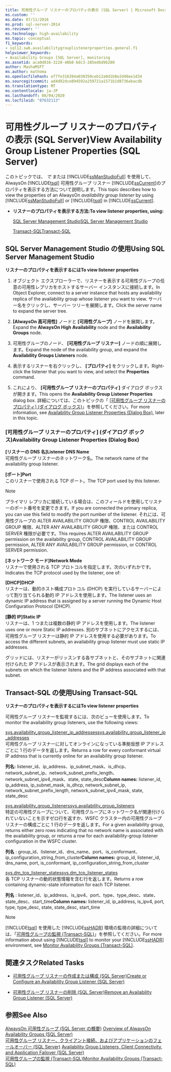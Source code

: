 ```yaml
---
title: 可用性グループ リスナーのプロパティの表示 (SQL Server) | Microsoft Docs
ms.custom: ''
ms.date: 07/11/2016
ms.prod: sql-server-2014
ms.reviewer: ''
ms.technology: high-availability
ms.topic: conceptual
f1_keywords:
- sql12.swb.availabilitygrouplistenerproperties.general.f1
helpviewer_keywords:
- Availability Groups [SQL Server], monitoring
ms.assetid: aca0d016-3228-40b8-bdc3-285ed6d9b280
author: MashaMSFT
ms.author: mathoma
ms.openlocfilehash: ef7fe316394a030350ceb12a0d1b8e2d48ee1d34
ms.sourcegitcommit: ad4d92dce894592a259721a1571b1d8736abacdb
ms.translationtype: MT
ms.contentlocale: ja-JP
ms.lasthandoff: 08/04/2020
ms.locfileid: "87632113"
---
```

# <a name="view-availability-group-listener-properties-sql-server"></a><span data-ttu-id="76ca3-102">可用性グループ リスナーのプロパティの表示 (SQL Server)</span><span class="sxs-lookup"><span data-stu-id="76ca3-102">View Availability Group Listener Properties (SQL Server)</span></span>
  <span data-ttu-id="76ca3-103">このトピックでは、 *で* または [!INCLUDE[ssManStudioFull](../../../includes/ssmanstudiofull-md.md)] を使用して、AlwaysOn [!INCLUDE[tsql](../../../includes/tsql-md.md)] 可用性グループ リスナー [!INCLUDE[ssCurrent](../../../includes/sscurrent-md.md)]のプロパティを表示する方法について説明します。</span><span class="sxs-lookup"><span data-stu-id="76ca3-103">This topic describes how to view the properties of an AlwaysOn *availability group listener* by using [!INCLUDE[ssManStudioFull](../../../includes/ssmanstudiofull-md.md)] or [!INCLUDE[tsql](../../../includes/tsql-md.md)] in [!INCLUDE[ssCurrent](../../../includes/sscurrent-md.md)].</span></span>  
  
-   <span data-ttu-id="76ca3-104">**リスナーのプロパティを表示する方法:**</span><span class="sxs-lookup"><span data-stu-id="76ca3-104">**To view listener properties, using:**</span></span>  
  
     [<span data-ttu-id="76ca3-105">SQL Server Management Studio</span><span class="sxs-lookup"><span data-stu-id="76ca3-105">SQL Server Management Studio</span></span>](#SSMSProcedure)  
  
     [<span data-ttu-id="76ca3-106">Transact-SQL</span><span class="sxs-lookup"><span data-stu-id="76ca3-106">Transact-SQL</span></span>](#TsqlProcedure)  
  
##  <a name="using-sql-server-management-studio"></a><a name="SSMSProcedure"></a> <span data-ttu-id="76ca3-107">SQL Server Management Studio の使用</span><span class="sxs-lookup"><span data-stu-id="76ca3-107">Using SQL Server Management Studio</span></span>  
 <span data-ttu-id="76ca3-108">**リスナーのプロパティを表示するには**</span><span class="sxs-lookup"><span data-stu-id="76ca3-108">**To view listener properties**</span></span>  
  
1.  <span data-ttu-id="76ca3-109">オブジェクト エクスプローラーで、リスナーを表示する可用性グループの任意の可用性レプリカをホストするサーバー インスタンスに接続します。</span><span class="sxs-lookup"><span data-stu-id="76ca3-109">In Object Explorer, connect to a server instance that hosts any availability replica of the availability group whose listener you want to view.</span></span> <span data-ttu-id="76ca3-110">サーバー名をクリックし、サーバー ツリーを展開します。</span><span class="sxs-lookup"><span data-stu-id="76ca3-110">Click the server name to expand the server tree.</span></span>  
  
2.  <span data-ttu-id="76ca3-111">**[AlwaysOn 高可用性]** ノードと **[可用性グループ]** ノードを展開します。</span><span class="sxs-lookup"><span data-stu-id="76ca3-111">Expand the **AlwaysOn High Availability** node and the **Availability Groups** node.</span></span>  
  
3.  <span data-ttu-id="76ca3-112">可用性グループのノード、 **[可用性グループ リスナー]** ノードの順に展開します。</span><span class="sxs-lookup"><span data-stu-id="76ca3-112">Expand the node of the availability group, and expand the **Availability Groups Listeners** node.</span></span>  
  
4.  <span data-ttu-id="76ca3-113">表示するリスナーを右クリックし、 **[プロパティ]** をクリックします。</span><span class="sxs-lookup"><span data-stu-id="76ca3-113">Right-click the listener that you want to view, and select the **Properties** command.</span></span>  
  
5.  <span data-ttu-id="76ca3-114">これにより、 **[可用性グループ リスナーのプロパティ]** ダイアログ ボックスが開きます。</span><span class="sxs-lookup"><span data-stu-id="76ca3-114">This opens the **Availability Group Listener Properties** dialog box.</span></span> <span data-ttu-id="76ca3-115">詳細については、このトピックの「 [[可用性グループ リスナーのプロパティ] (ダイアログ ボックス)](#AgListenerPropertiesDialog)」を参照してください。</span><span class="sxs-lookup"><span data-stu-id="76ca3-115">For more information, see [Availability Group Listener Properties (Dialog Box)](#AgListenerPropertiesDialog), later in this topic.</span></span>  
  
###  <a name="availability-group-listener-properties-dialog-box"></a><a name="AgListenerPropertiesDialog"></a> <span data-ttu-id="76ca3-116">[可用性グループ リスナーのプロパティ] (ダイアログ ボックス)</span><span class="sxs-lookup"><span data-stu-id="76ca3-116">Availability Group Listener Properties (Dialog Box)</span></span>  
 <span data-ttu-id="76ca3-117">**[リスナーの DNS 名]**</span><span class="sxs-lookup"><span data-stu-id="76ca3-117">**Listener DNS Name**</span></span>  
 <span data-ttu-id="76ca3-118">可用性グループ リスナーのネットワーク名。</span><span class="sxs-lookup"><span data-stu-id="76ca3-118">The network name of the availability group listener.</span></span>  
  
 <span data-ttu-id="76ca3-119">**[ポート]**</span><span class="sxs-lookup"><span data-stu-id="76ca3-119">**Port**</span></span>  
 <span data-ttu-id="76ca3-120">このリスナーで使用される TCP ポート。</span><span class="sxs-lookup"><span data-stu-id="76ca3-120">The TCP port used by this listener.</span></span>  
  
> [!NOTE]  
>  <span data-ttu-id="76ca3-121">プライマリ レプリカに接続している場合は、このフィールドを使用してリスナーのポート番号を変更できます。</span><span class="sxs-lookup"><span data-stu-id="76ca3-121">If you are connected the primary replica, you can use this field to modify the port number of the listener.</span></span> <span data-ttu-id="76ca3-122">それには、可用性グループの ALTER AVAILABILITY GROUP 権限、CONTROL AVAILABILITY GROUP 権限、ALTER ANY AVAILABILITY GROUP 権限、または CONTROL SERVER 権限が必要です。</span><span class="sxs-lookup"><span data-stu-id="76ca3-122">This requires ALTER AVAILABILITY GROUP permission on the availability group, CONTROL AVAILABILITY GROUP permission, ALTER ANY AVAILABILITY GROUP permission, or CONTROL SERVER permission.</span></span>  
  
 <span data-ttu-id="76ca3-123">**[ネットワーク モード]**</span><span class="sxs-lookup"><span data-stu-id="76ca3-123">**Network Mode**</span></span>  
 <span data-ttu-id="76ca3-124">リスナーで使用される TCP プロトコルを指定します。次のいずれかです。</span><span class="sxs-lookup"><span data-stu-id="76ca3-124">Indicates the TCP protocol used by the listener, one of:</span></span>  
  
 <span data-ttu-id="76ca3-125">**[DHCP]**</span><span class="sxs-lookup"><span data-stu-id="76ca3-125">**DHCP**</span></span>  
 <span data-ttu-id="76ca3-126">リスナーは、動的ホスト構成プロトコル (DHCP) を実行しているサーバーによって割り当てられる動的 IP アドレスを使用します。</span><span class="sxs-lookup"><span data-stu-id="76ca3-126">The listener uses an dynamic IP address that is assigned by a server running the Dynamic Host Configuration Protocol (DHCP).</span></span>  
  
 <span data-ttu-id="76ca3-127">**[静的 IP]**</span><span class="sxs-lookup"><span data-stu-id="76ca3-127">**Static IP**</span></span>  
 <span data-ttu-id="76ca3-128">リスナーは、1 つまたは複数の静的 IP アドレスを使用します。</span><span class="sxs-lookup"><span data-stu-id="76ca3-128">The listener uses one or more Static IP addresses.</span></span> <span data-ttu-id="76ca3-129">別のサブネットにアクセスするには、可用性グループ リスナーは静的 IP アドレスを使用する必要があります。</span><span class="sxs-lookup"><span data-stu-id="76ca3-129">To access the different subnets, an availability group listener must use static IP addresses.</span></span>  
  
 <span data-ttu-id="76ca3-130">グリッドには、リスナーがリッスンする各サブネットと、そのサブネットに関連付けられた IP アドレスが表示されます。</span><span class="sxs-lookup"><span data-stu-id="76ca3-130">The grid displays each of the subnets on which the listener listens and the IP address associated with that subnet.</span></span>  
  
##  <a name="using-transact-sql"></a><a name="TsqlProcedure"></a> <span data-ttu-id="76ca3-131">Transact-SQL の使用</span><span class="sxs-lookup"><span data-stu-id="76ca3-131">Using Transact-SQL</span></span>  
 <span data-ttu-id="76ca3-132">**リスナーのプロパティを表示するには**</span><span class="sxs-lookup"><span data-stu-id="76ca3-132">**To view listener properties**</span></span>  
  
 <span data-ttu-id="76ca3-133">可用性グループ リスナーを監視するには、次のビューを使用します。</span><span class="sxs-lookup"><span data-stu-id="76ca3-133">To monitor the availability group listeners, use the following views:</span></span>  
  
 [<span data-ttu-id="76ca3-134">sys.availability_group_listener_ip_addresses</span><span class="sxs-lookup"><span data-stu-id="76ca3-134">sys.availability_group_listener_ip_addresses</span></span>](/sql/relational-databases/system-catalog-views/sys-availability-group-listener-ip-addresses-transact-sql)  
 <span data-ttu-id="76ca3-135">可用性グループ リスナーに対してオンラインになっている準拠仮想 IP アドレスごとに 1 行のデータを返します。</span><span class="sxs-lookup"><span data-stu-id="76ca3-135">Returns a row for every conformant virtual IP address that is currently online for an availability group listener.</span></span>  
  
 <span data-ttu-id="76ca3-136">**列名:** listener_id、ip_address、ip_subnet_mask、is_dhcp、network_subnet_ip、network_subnet_prefix_length、network_subnet_ipv4_mask、state, state_desc</span><span class="sxs-lookup"><span data-stu-id="76ca3-136">**Column names:** listener_id, ip_address, ip_subnet_mask, is_dhcp, network_subnet_ip, network_subnet_prefix_length, network_subnet_ipv4_mask, state, state_desc</span></span>  
  
 [<span data-ttu-id="76ca3-137">sys.availability_group_listeners</span><span class="sxs-lookup"><span data-stu-id="76ca3-137">sys.availability_group_listeners</span></span>](/sql/relational-databases/system-catalog-views/sys-availability-group-listeners-transact-sql)  
 <span data-ttu-id="76ca3-138">特定の可用性グループについて、可用性グループにネットワーク名が関連付けられていないことを示すゼロ行を返すか、WSFC クラスター内の可用性グループ リスナーの構成ごとに 1 行のデータを返します。</span><span class="sxs-lookup"><span data-stu-id="76ca3-138">For a given availability group, returns either zero rows indicating that no network name is associated with the availability group, or returns a row for each availability-group listener configuration in the WSFC cluster.</span></span>  
  
 <span data-ttu-id="76ca3-139">**列名** : group_id、listener_id、dns_name、port、is_conformant、ip_configuration_string_from_cluster</span><span class="sxs-lookup"><span data-stu-id="76ca3-139">**Column names:** group_id, listener_id, dns_name, port, is_conformant, ip_configuration_string_from_cluster</span></span>  
  
 [<span data-ttu-id="76ca3-140">sys.dm_tcp_listener_states</span><span class="sxs-lookup"><span data-stu-id="76ca3-140">sys.dm_tcp_listener_states</span></span>](/sql/relational-databases/system-dynamic-management-views/sys-dm-tcp-listener-states-transact-sql)  
 <span data-ttu-id="76ca3-141">各 TCP リスナーの動的状態情報を含む行を返します。</span><span class="sxs-lookup"><span data-stu-id="76ca3-141">Returns a row containing dynamic-state information for each TCP listener.</span></span>  
  
 <span data-ttu-id="76ca3-142">**列名** : listener_id、ip_address、is_ipv4、port、type、type_desc、state、state_desc、start_time</span><span class="sxs-lookup"><span data-stu-id="76ca3-142">**Column names:** listener_id, ip_address, is_ipv4, port, type, type_desc, state, state_desc, start_time</span></span>  
  
> [!NOTE]  
>  <span data-ttu-id="76ca3-143">[!INCLUDE[tsql](../../../includes/tsql-md.md)] を使用した [!INCLUDE[ssHADR](../../../includes/sshadr-md.md)] 環境の監視の詳細については、「[可用性グループの監視 &#40;Transact-SQL&#41;](monitor-availability-groups-transact-sql.md)」を参照してください。</span><span class="sxs-lookup"><span data-stu-id="76ca3-143">For more information about using [!INCLUDE[tsql](../../../includes/tsql-md.md)] to monitor your [!INCLUDE[ssHADR](../../../includes/sshadr-md.md)] environment, see [Monitor Availability Groups &#40;Transact-SQL&#41;](monitor-availability-groups-transact-sql.md).</span></span>  
  
##  <a name="related-tasks"></a><a name="RelatedTasks"></a> <span data-ttu-id="76ca3-144">関連タスク</span><span class="sxs-lookup"><span data-stu-id="76ca3-144">Related Tasks</span></span>  
  
-   [<span data-ttu-id="76ca3-145">可用性グループ リスナーの作成または構成 &#40;SQL Server&#41;</span><span class="sxs-lookup"><span data-stu-id="76ca3-145">Create or Configure an Availability Group Listener &#40;SQL Server&#41;</span></span>](create-or-configure-an-availability-group-listener-sql-server.md)  
  
-   [<span data-ttu-id="76ca3-146">可用性グループ リスナーの削除 &#40;SQL Server&#41;</span><span class="sxs-lookup"><span data-stu-id="76ca3-146">Remove an Availability Group Listener &#40;SQL Server&#41;</span></span>](remove-an-availability-group-listener-sql-server.md)  
  
## <a name="see-also"></a><span data-ttu-id="76ca3-147">参照</span><span class="sxs-lookup"><span data-stu-id="76ca3-147">See Also</span></span>  
 <span data-ttu-id="76ca3-148">[AlwaysOn 可用性グループ &#40;SQL Server の概要&#41;](overview-of-always-on-availability-groups-sql-server.md) </span><span class="sxs-lookup"><span data-stu-id="76ca3-148">[Overview of AlwaysOn Availability Groups &#40;SQL Server&#41;](overview-of-always-on-availability-groups-sql-server.md) </span></span>  
 <span data-ttu-id="76ca3-149">[可用性グループ リスナー、クライアント接続、およびアプリケーションのフェールオーバー &#40;SQL Server&#41;](../../listeners-client-connectivity-application-failover.md) </span><span class="sxs-lookup"><span data-stu-id="76ca3-149">[Availability Group Listeners, Client Connectivity, and Application Failover &#40;SQL Server&#41;](../../listeners-client-connectivity-application-failover.md) </span></span>  
 [<span data-ttu-id="76ca3-150">可用性グループの監視 &#40;Transact-SQL&#41;</span><span class="sxs-lookup"><span data-stu-id="76ca3-150">Monitor Availability Groups &#40;Transact-SQL&#41;</span></span>](monitor-availability-groups-transact-sql.md)  
  
  
